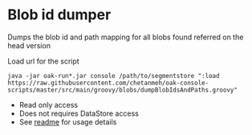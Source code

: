 # Blob id dumper

Dumps the blob id and path mapping for all blobs found referred on the head version


Load url for the script

    java -jar oak-run*.jar console /path/to/segmentstore ":load https://raw.githubusercontent.com/chetanmeh/oak-console-scripts/master/src/main/groovy/blobs/dumpBlobIdsAndPaths.groovy"

* Read only access
* Does not requires DataStore access
* See [readme](../../../../README.md#usage) for usage details 